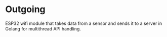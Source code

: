 # Outgoing

ESP32 wifi module that takes data from a sensor and sends it to a server in Golang for multithread API handling.
